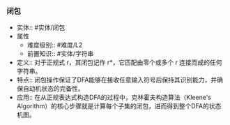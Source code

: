 ###  闭包 
- 实体:: #实体/闭包 
- 属性
	- 难度级别:: #难度/L2 
	- 前置知识:: #实体/字符串 
- 定义:: 对于正规式 r，其闭包记作 r*，它匹配由零个或多个 r 连接而成的任何字符串。
- 特点:: 闭包操作保证了DFA能够在接收任意输入符号后保持其识别能力，并确保自动机状态的完备性。
- 应用:: 在从正规表达式构造DFA的过程中，克林霍夫构造算法（Kleene's Algorithm）的核心步骤就是计算每个子集的闭包，进而得到整个DFA的状态机图。